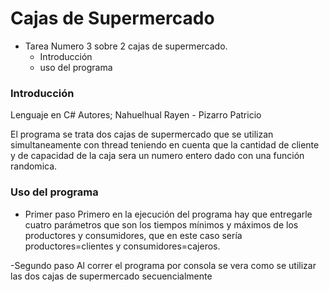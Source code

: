 # Cajas de Supermercado

- Tarea Numero 3 sobre 2 cajas de supermercado.
  - Introducción
  - uso del programa

### Introducción

Lenguaje en C#
Autores; Nahuelhual Rayen - Pizarro Patricio

El programa se trata dos cajas de supermercado que se utilizan simultaneamente con thread teniendo en cuenta que la cantidad de cliente y de capacidad de la caja sera un numero entero dado con una función randomica.

### Uso del programa

- Primer paso
Primero en la ejecución del programa hay que entregarle cuatro parámetros que son los tiempos mínimos y máximos de los productores y consumidores, que en este caso sería productores=clientes y consumidores=cajeros.

-Segundo paso
Al correr el programa por consola se vera como se utilizar las dos cajas de supermercado secuencialmente 
